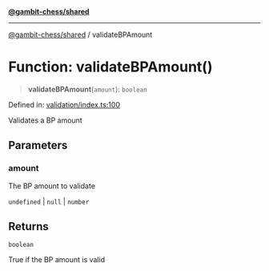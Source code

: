 [**@gambit-chess/shared**](../README.md)

***

[@gambit-chess/shared](../globals.md) / validateBPAmount

# Function: validateBPAmount()

> **validateBPAmount**(`amount`): `boolean`

Defined in: [validation/index.ts:100](https://github.com/cango91/gambit-chess/blob/b8ea13e4976c99c29d095eae7bc504b86f9add51/shared/src/validation/index.ts#L100)

Validates a BP amount

## Parameters

### amount

The BP amount to validate

`undefined` | `null` | `number`

## Returns

`boolean`

True if the BP amount is valid
